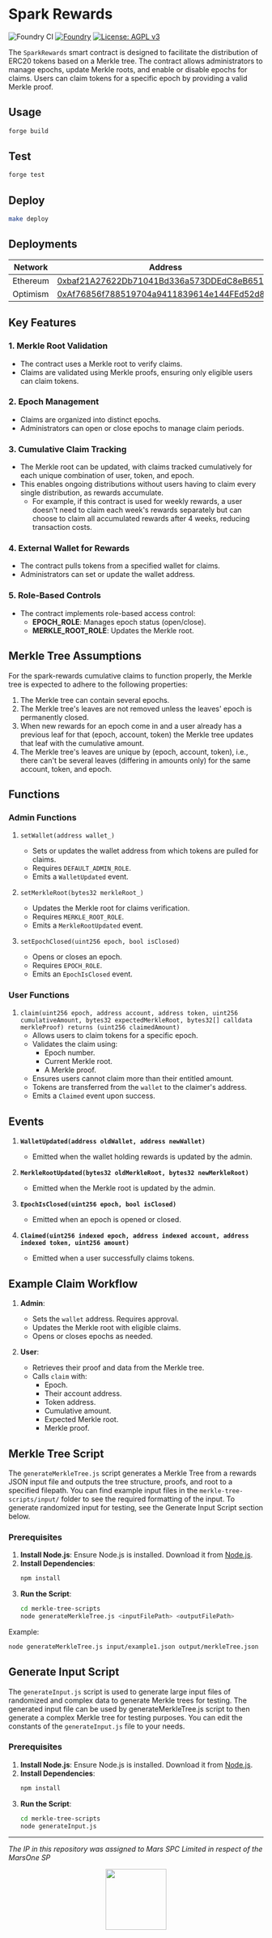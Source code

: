 # Spark Rewards

![Foundry CI](https://github.com/marsfoundation/spark-alm-controller/actions/workflows/ci.yml/badge.svg)
[![Foundry][foundry-badge]][foundry]
[![License: AGPL v3](https://img.shields.io/badge/License-AGPL%20v3-blue.svg)](https://github.com/marsfoundation/spark-alm-controller/blob/master/LICENSE)

[foundry]: https://getfoundry.sh/
[foundry-badge]: https://img.shields.io/badge/Built%20with-Foundry-FFDB1C.svg

The `SparkRewards` smart contract is designed to facilitate the distribution of ERC20 tokens based on a Merkle tree. The contract allows administrators to manage epochs, update Merkle roots, and enable or disable epochs for claims. Users can claim tokens for a specific epoch by providing a valid Merkle proof.

## Usage

```bash
forge build
```

## Test

```bash
forge test
```

## Deploy

```bash
make deploy
```

## Deployments

| Network  | Address                                                                                                                    |
| -------- | ---------------------------------------------------------------------------------------------------------------------------|
| Ethereum | [0xbaf21A27622Db71041Bd336a573DDEdC8eB65122](https://etherscan.io/address/0xbaf21A27622Db71041Bd336a573DDEdC8eB65122#code) |
| Optimism | [0xAf76856f788519704a9411839614e144FEd52d8a](https://optimistic.etherscan.io/address/0xaf76856f788519704a9411839614e144fed52d8a#code) |

## Key Features

### 1. **Merkle Root Validation**
   - The contract uses a Merkle root to verify claims.
   - Claims are validated using Merkle proofs, ensuring only eligible users can claim tokens.

### 2. **Epoch Management**
   - Claims are organized into distinct epochs.
   - Administrators can open or close epochs to manage claim periods.

### 3. **Cumulative Claim Tracking**
   - The Merkle root can be updated, with claims tracked cumulatively for each unique combination of user, token, and epoch.
   - This enables ongoing distributions without users having to claim every single distribution, as rewards accumulate.
      - For example, if this contract is used for weekly rewards, a user doesn't need to claim each week's rewards separately but can choose to claim all accumulated rewards after 4 weeks, reducing transaction costs.

### 4. **External Wallet for Rewards**
   - The contract pulls tokens from a specified wallet for claims.
   - Administrators can set or update the wallet address.

### 5. **Role-Based Controls**
   - The contract implements role-based access control:
     - **EPOCH_ROLE**: Manages epoch status (open/close).
     - **MERKLE_ROOT_ROLE**: Updates the Merkle root.

## Merkle Tree Assumptions
For the spark-rewards cumulative claims to function properly, the Merkle tree is expected to adhere to the following properties:

1. The Merkle tree can contain several epochs.
2. The Merkle tree's leaves are not removed unless the leaves' epoch is permanently closed.
3. When new rewards for an epoch come in and a user already has a previous leaf for that (epoch, account, token) the Merkle tree updates that leaf with the cumulative amount.
4. The Merkle tree's leaves are unique by (epoch, account, token), i.e., there can't be several leaves (differing in amounts only) for the same account, token, and epoch.

## Functions

### **Admin Functions**
1. `setWallet(address wallet_)`
   - Sets or updates the wallet address from which tokens are pulled for claims.
   - Requires `DEFAULT_ADMIN_ROLE`.
   - Emits a `WalletUpdated` event.

2. `setMerkleRoot(bytes32 merkleRoot_)`
   - Updates the Merkle root for claims verification.
   - Requires `MERKLE_ROOT_ROLE`.
   - Emits a `MerkleRootUpdated` event.

3. `setEpochClosed(uint256 epoch, bool isClosed)`
   - Opens or closes an epoch.
   - Requires `EPOCH_ROLE`.
   - Emits an `EpochIsClosed` event.

### **User Functions**
1. `claim(uint256 epoch, address account, address token, uint256 cumulativeAmount, bytes32 expectedMerkleRoot, bytes32[] calldata merkleProof) returns (uint256 claimedAmount)`
   - Allows users to claim tokens for a specific epoch.
   - Validates the claim using:
     - Epoch number.
     - Current Merkle root.
     - A Merkle proof.
   - Ensures users cannot claim more than their entitled amount.
   - Tokens are transferred from the `wallet` to the claimer's address.
   - Emits a `Claimed` event upon success.

## Events

1. **`WalletUpdated(address oldWallet, address newWallet)`**
   - Emitted when the wallet holding rewards is updated by the admin.

2. **`MerkleRootUpdated(bytes32 oldMerkleRoot, bytes32 newMerkleRoot)`**
   - Emitted when the Merkle root is updated by the admin.

3. **`EpochIsClosed(uint256 epoch, bool isClosed)`**
   - Emitted when an epoch is opened or closed.

4. **`Claimed(uint256 indexed epoch, address indexed account, address indexed token, uint256 amount)`**
   - Emitted when a user successfully claims tokens.

## Example Claim Workflow

1. **Admin**:
   - Sets the `wallet` address. Requires approval.
   - Updates the Merkle root with eligible claims.
   - Opens or closes epochs as needed.

2. **User**:
   - Retrieves their proof and data from the Merkle tree.
   - Calls `claim` with:
     - Epoch.
     - Their account address.
     - Token address.
     - Cumulative amount.
     - Expected Merkle root.
     - Merkle proof.


## Merkle Tree Script

The `generateMerkleTree.js` script generates a Merkle Tree from a rewards JSON input file and outputs the tree structure, proofs, and root to a specified filepath. You can find example input files in the `merkle-tree-scripts/input/` folder to see the required formatting of the input. To generate randomized input for testing, see the Generate Input Script section below.

### Prerequisites

1. **Install Node.js**: Ensure Node.js is installed. Download it from [Node.js](https://nodejs.org/).
2. **Install Dependencies**:
   ```bash
   npm install
    ```
3. **Run the Script**:
   ```bash
   cd merkle-tree-scripts
   node generateMerkleTree.js <inputFilePath> <outputFilePath>
   ```
Example:
   ```bash
   node generateMerkleTree.js input/example1.json output/merkleTree.json
   ```

## Generate Input Script

The `generateInput.js` script is used to generate large input files of randomized and complex data to generate Merkle trees for testing. The generated input file can be used by generateMerkleTree.js script to then generate a complex Merkle tree for testing purposes. You can edit the constants of the `generateInput.js` file to your needs.

### Prerequisites

1. **Install Node.js**: Ensure Node.js is installed. Download it from [Node.js](https://nodejs.org/).
2. **Install Dependencies**:
   ```bash
   npm install
    ```
3. **Run the Script**:
   ```bash
   cd merkle-tree-scripts
   node generateInput.js
   ```

***
*The IP in this repository was assigned to Mars SPC Limited in respect of the MarsOne SP*
<p align="center">
  <img src="https://github.com/user-attachments/assets/841397d0-0cd4-4464-b4b4-6024b6ad6c6d" height="120" />
</p>
